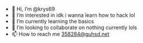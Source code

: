 - 👋 Hi, I’m @krys69
- 👀 I’m interested in idk i wanna learn how to hack lol
- 🌱 I’m currently learning the basics
- 💞️ I’m looking to collaborate on nothing currently lols
- 📫 How to reach me 358284@guhsd.net

<!---
krys69/krys69 is a ✨ special ✨ repository because its `README.md` (this file) appears on your GitHub profile.
You can click the Preview link to take a look at your changes.
--->
